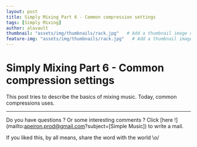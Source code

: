 ```yaml
---
layout: post
title: Simply Mixing Part 6 - Common compression settings
tags: [Simply Mixing]
author: alavault
thumbnail: "assets/img/thumbnails/rack.jpg"   # Add a thumbnail image on blog view
feature-img: "assets/img/thumbnails/rack.jpg"   # Add a thumbnail image on blog view
---
```


# Simply Mixing Part 6 - Common compression settings

This post tries to describe the basics of mixing music. Today, common compressions uses.



---

Do you have questions ? Or some interesting comments ? Click [here !](mailto:apeiron.prod@gmail.com?subject=[Simple Music]) to write a mail.

If you liked this, by all means, share the word with the world \o/



